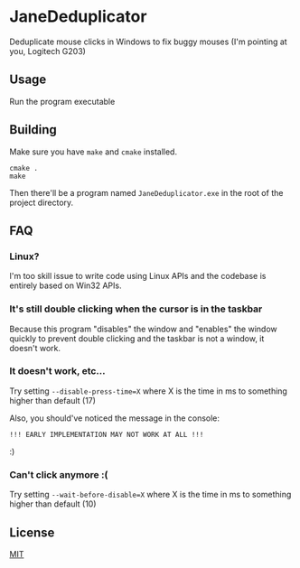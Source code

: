 # JaneDeduplicator

Deduplicate mouse clicks in Windows to fix buggy mouses (I'm pointing at you, Logitech G203)

## Usage

Run the program executable

## Building

Make sure you have `make` and `cmake` installed.

```
cmake .
make
```

Then there'll be a program named `JaneDeduplicator.exe` in the root of the project directory.

## FAQ

### Linux?

I'm too skill issue to write code using Linux APIs and the codebase is entirely based on Win32 APIs.

### It's still double clicking when the cursor is in the taskbar

Because this program "disables" the window and "enables" the window quickly to prevent double clicking and the taskbar is not a window, it doesn't work.

### It doesn't work, etc...

Try setting `--disable-press-time=X` where X is the time in ms to something higher than default (17)

Also, you should've noticed the message in the console:
```
!!! EARLY IMPLEMENTATION MAY NOT WORK AT ALL !!!
```
:)

### Can't click anymore :(

Try setting `--wait-before-disable=X` where X is the time in ms to something higher than default (10)

## License

[MIT](./LICENSE)